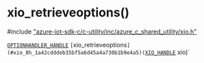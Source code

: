 # xio_retrieveoptions()

\#include ["azure-iot-sdk-c/c-utility/inc/azure_c_shared_utility/xio.h"](../iot-c-ref-xio-h.md)  

[`OPTIONHANDLER_HANDLE`](#optionhandler_8h_1a1989d75401220ac319c1fca9a5a2737b) `[`xio_retrieveoptions`](#xio_8h_1a42cdddeb35bf5a6d45a4a730b1b9e4a5)(`[`XIO_HANDLE`](#xio_8h_1a214682528088ae784e94fbbe26fa4356) xio)`


